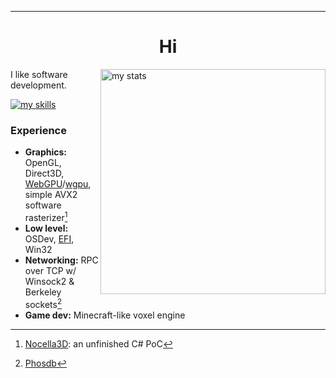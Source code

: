 <hr>

<h1 align="center">Hi</h1>

<img alt="my stats" align="right" width="360" src="https://github-readme-stats.vercel.app/api?username=whypet&show_icons=true&theme=catppuccin_mocha&border_radius=0">

I like software development.

[![my skills](https://skillicons.dev/icons?i=rust,c,cs,dotnet,python,linux,raspberrypi)](https://skillicons.dev)

### Experience

- **Graphics:** OpenGL, Direct3D, [WebGPU](https://github.com/gfx-rs/wgpu-native)/[wgpu](https://github.com/gfx-rs/wgpu), simple AVX2 software rasterizer[^1]
- **Low level:** OSDev, [EFI](https://github.com/tianocore/edk2), Win32
- **Networking:** RPC over TCP w/ Winsock2 & Berkeley sockets[^2]
- **Game dev:** Minecraft-like voxel engine

[^1]: [Nocella3D](https://github.com/whypet/Nocella3D): an unfinished C# PoC
[^2]: [Phosdb](https://github.com/whypet/Phos/tree/a51e8ac034c01894bec1e0055b660dc54f2acc40)

